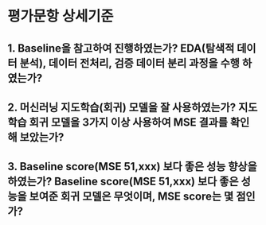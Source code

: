 # 평가문항	상세기준

## 1. Baseline을 참고하여 진행하였는가?	EDA(탐색적 데이터 분석), 데이터 전처리, 검증 데이터 분리 과정을 수행 하였는가?
## 2. 머신러닝 지도학습(회귀) 모델을 잘 사용하였는가?	지도학습 회귀 모델을 3가지 이상 사용하여 MSE 결과를 확인해 보았는가?
## 3. Baseline score(MSE 51,xxx) 보다 좋은 성능 향상을 하였는가?	Baseline score(MSE 51,xxx) 보다 좋은 성능을 보여준 회귀 모델은 무엇이며, MSE score는 몇 점인가?
